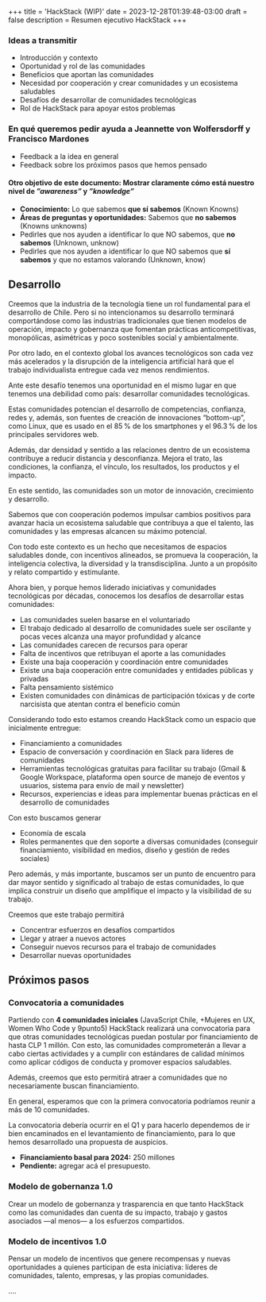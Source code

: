 +++
title = 'HackStack (WIP)'
date = 2023-12-28T01:39:48-03:00
draft = false
description = Resumen ejecutivo HackStack
+++

### Ideas a transmitir
- Introducción y contexto
- Oportunidad y rol de las comunidades 
- Beneficios que aportan las comunidades
- Necesidad por cooperación y crear comunidades y un ecosistema saludables
- Desafíos de desarrollar de comunidades tecnológicas
- Rol de HackStack para apoyar estos problemas

### En qué queremos pedir ayuda a Jeannette von Wolfersdorff y Francisco Mardones
- Feedback a la idea en general
- Feedback sobre los próximos pasos que hemos pensado 

#### Otro objetivo de este documento: Mostrar claramente cómo está nuestro nivel de *”awareness”* y *”knowledge”*
- **Conocimiento:** Lo que sabemos **que sí sabemos** (Known Knowns)
- **Áreas de preguntas y oportunidades:** Sabemos que **no sabemos** (Knowns unknowns)
- Pedirles que nos ayuden a identificar lo que NO sabemos, que **no sabemos** (Unknown, unknow)
- Pedirles que nos ayuden a identificar lo que NO sabemos que **sí sabemos** y que no estamos valorando (Unknown, know)

## Desarrollo

Creemos que la industria de la tecnología tiene un rol fundamental para el desarrollo de Chile. Pero si no intencionamos su desarrollo terminará comportándose como las industrias tradicionales que tienen modelos de operación, impacto y gobernanza que fomentan prácticas anticompetitivas, monopólicas, asimétricas y poco sostenibles social y ambientalmente.

Por otro lado, en el contexto global los avances tecnológicos son cada vez más acelerados y la disrupción de la inteligencia artificial hará que el trabajo individualista entregue cada vez menos rendimientos.

Ante este desafío tenemos una oportunidad en el mismo lugar en que tenemos una debilidad como país: desarrollar comunidades tecnológicas.

Estas comunidades potencian el desarrollo de competencias, confianza, redes y, además, son fuentes de creación de innovaciones “bottom-up”, como Linux, que es usado en el 85 % de los smartphones y el 96.3 % de los principales servidores web.

Además, dar densidad y sentido a las relaciones dentro de un ecosistema contribuye a reducir distancia y desconfianza. Mejora el trato, las condiciones, la confianza, el vínculo, los resultados, los productos y el impacto.

En este sentido, las comunidades son un motor de innovación, crecimiento y desarrollo.

Sabemos que con cooperación podemos impulsar cambios positivos para avanzar hacia un ecosistema saludable que contribuya a que el talento, las comunidades y las empresas alcancen su máximo potencial.

Con todo este contexto es un hecho que necesitamos de espacios saludables donde, con incentivos alineados, se promueva la cooperación, la inteligencia colectiva, la diversidad y la transdisciplina. Junto a un propósito y relato compartido y estimulante.

Ahora bien, y porque hemos liderado iniciativas y comunidades tecnológicas por décadas, conocemos los desafíos de desarrollar estas comunidades:

- Las comunidades suelen basarse en el voluntariado
- El trabajo dedicado al desarrollo de comunidades suele ser oscilante y pocas veces alcanza una mayor profundidad y alcance
- Las comunidades carecen de recursos para operar
- Falta de incentivos que retribuyan el aporte a las comunidades
- Existe una baja cooperación y coordinación entre comunidades
- Existe una baja cooperación entre comunidades y entidades públicas y privadas
- Falta pensamiento sistémico
- Existen comunidades con dinámicas de participación tóxicas y de corte narcisista que atentan contra el beneficio común
 
Considerando todo esto estamos creando HackStack como un espacio que inicialmente entregue:
- Financiamiento a comunidades
- Espacio de conversación y coordinación en Slack para líderes de comunidades
- Herramientas tecnológicas gratuitas para facilitar su trabajo (Gmail & Google Workspace, plataforma open source de manejo de eventos y usuarios, sistema para envío de mail y newsletter)
- Recursos, experiencias e ideas para implementar buenas prácticas en el desarrollo de comunidades

Con esto buscamos generar
- Economía de escala
- Roles permanentes que den soporte a diversas comunidades (conseguir financiamiento, visibilidad en medios, diseño y gestión de redes sociales)

Pero además, y más importante, buscamos ser un punto de encuentro para dar mayor sentido y significado al trabajo de estas comunidades, lo que implica construir un diseño que amplifique el impacto y la visibilidad de su trabajo.

Creemos que este trabajo permitirá 
- Concentrar esfuerzos en desafíos compartidos
- Llegar y atraer a nuevos actores
- Conseguir nuevos recursos para el trabajo de comunidades
- Desarrollar nuevas oportunidades

## Próximos pasos

### Convocatoria a comunidades
Partiendo con **4 comunidades iniciales** (JavaScript Chile, +Mujeres en UX, Women Who Code y 9punto5) HackStack realizará una convocatoria para que otras comunidades tecnológicas puedan postular por financiamiento de hasta CLP 1 millón. Con esto, las comunidades comprometerán a llevar a cabo ciertas actividades y a cumplir con estándares de calidad mínimos como aplicar códigos de conducta y promover espacios saludables.

Además, creemos que esto permitirá atraer a comunidades que no necesariamente buscan financiamiento.

En general, esperamos que con la primera convocatoria podríamos reunir a más de 10 comunidades.

La convocatoria debería ocurrir en el Q1 y para hacerlo dependemos de ir bien encaminados en el levantamiento de financiamiento, para lo que hemos desarrollado una propuesta de auspicios.

- **Financiamiento basal para 2024:** 250 millones
- **Pendiente:** agregar acá el presupuesto.

### Modelo de gobernanza 1.0
Crear un modelo de gobernanza y trasparencia en que tanto HackStack como las comunidades dan cuenta de su impacto, trabajo y gastos asociados —al menos— a los esfuerzos compartidos.

### Modelo de incentivos 1.0
Pensar un modelo de incentivos que genere recompensas y nuevas oportunidades a quienes participan de esta iniciativa: líderes de comunidades, talento, empresas, y las propias comunidades.




....